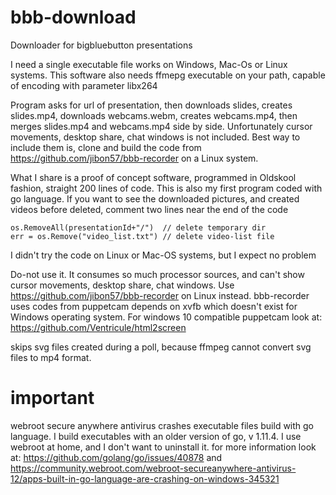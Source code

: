 # bbb-download
Downloader for bigbluebutton presentations

I need a single executable file works on Windows, Mac-Os or Linux systems. This software also needs ffmepg executable on your path, capable of encoding with parameter libx264

Program asks for url of presentation, then downloads slides, creates slides.mp4, downloads webcams.webm, creates webcams.mp4, then merges slides.mp4 and webcams.mp4 side by side.
Unfortunately cursor movements, desktop share, chat windows is not included. Best way to include them is, clone and build the code from https://github.com/jibon57/bbb-recorder on a Linux system.

What I share is a proof of concept software, programmed in Oldskool fashion, straight 200 lines of code. This is also my first program coded with go language. If you want to see the downloaded pictures, and created videos before deleted, comment two lines near the end of the code

    os.RemoveAll(presentationId+"/")  // delete temporary dir
    err = os.Remove("video_list.txt") // delete video-list file
  
 I didn't try the code on Linux or Mac-OS systems, but I expect no problem
 
Do-not use it. It consumes so much processor sources, and can't show cursor movements, desktop share, chat windows. Use https://github.com/jibon57/bbb-recorder on Linux instead. bbb-recorder uses codes from puppetcam depends on xvfb which doesn't exist for Windows operating system. For windows 10 compatible puppetcam look at: https://github.com/Ventricule/html2screen 

skips svg files created during a poll, because ffmpeg cannot convert svg files to mp4 format.

# important
webroot secure anywhere antivirus crashes executable files build with go language. I build executables with an older version of go, v 1.11.4. I use webroot at home, and I don't want to uninstall it. for more information look at: https://github.com/golang/go/issues/40878 and https://community.webroot.com/webroot-secureanywhere-antivirus-12/apps-built-in-go-language-are-crashing-on-windows-345321
